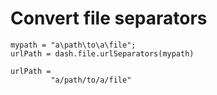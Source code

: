 # Convert file separators

```in
mypath = "a\path\to\a\file";
urlPath = dash.file.urlSeparators(mypath)
```

```out
urlPath =
         "a/path/to/a/file"
```